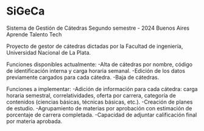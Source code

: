 # SiGeCa
Sistema de Gestión de Cátedras
Segundo semestre - 2024
Buenos Aires Aprende
Talento Tech

Proyecto de gestor de cátedras dictadas por la Facultad de ingeniería, Universidad Nacional de La Plata. 

Funciones disponibles actualmente:
-Alta de cátedras por nombre, código de identificación interna y carga horaria semanal.
-Edición de los datos previamente cargados para cada cátedra.
-Baja de cátedras.

Funciones a implementar:
-Adición de información para cada cátedra: carga horaria semestral, correlatividades, oferta por carrera, categoría de contenidos (ciencias básicas, técnicas básicas, etc.).
-Creación de planes de estudio.
-Agrupamiento de  materias por aprobación con estimación de porcentaje de carrera completada.
-Capacidad de adjuntar calificación final por materia aprobada.
